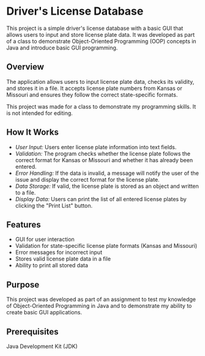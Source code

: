 # Driver's License Database
This project is a simple driver's license database with a basic GUI that allows users to input and store license plate data. It was developed as part of a class to demonstrate Object-Oriented Programming (OOP) concepts in Java and introduce basic GUI programming.

## Overview
The application allows users to input license plate data, checks its validity, and stores it in a file. It accepts license plate numbers from Kansas or Missouri and ensures they follow the correct state-specific formats.

This project was made for a class to demonstrate my programming skills. It is not intended for editing.

## How It Works
* _User Input:_ Users enter license plate information into text fields.
* _Validation:_ The program checks whether the license plate follows the correct format for Kansas or Missouri and whether it has already been entered.
* _Error Handling:_ If the data is invalid, a message will notify the user of the issue and display the correct format for the license plate.
* _Data Storage:_ If valid, the license plate is stored as an object and written to a file.
* _Display Data:_ Users can print the list of all entered license plates by clicking the "Print List" button.

## Features
* GUI for user interaction
* Validation for state-specific license plate formats (Kansas and Missouri)
* Error messages for incorrect input
* Stores valid license plate data in a file
* Ability to print all stored data

## Purpose
This project was developed as part of an assignment to test my knowledge of Object-Oriented Programming in Java and to demonstrate my ability to create basic GUI applications.

## Prerequisites
Java Development Kit (JDK)
